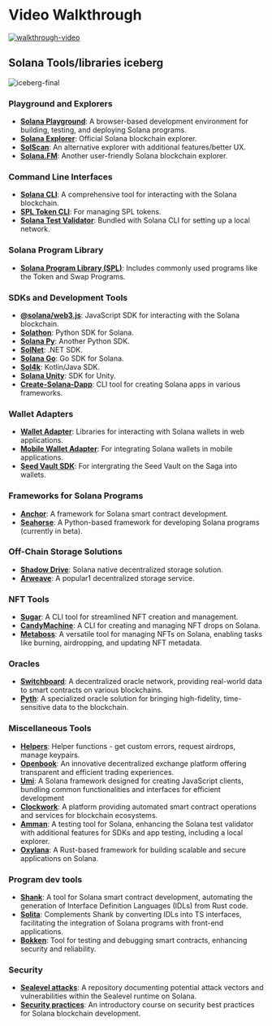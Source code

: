 # Video Walkthrough
[![walkthrough-video](https://img.youtube.com/vi/t2crW_zBCHo/0.jpg)](https://www.youtube.com/watch?v=t2crW_zBCHo)


## Solana Tools/libraries iceberg

![iceberg-final](https://github.com/AlmostEfficient/solana-tools-iceberg/assets/42661870/dc922c56-6567-43ca-b415-96b59c05457f)


### Playground and Explorers

- **[Solana Playground](https://playground.solana.com/)**: A browser-based development environment for building, testing, and deploying Solana programs. 
- **[Solana Explorer](https://explorer.solana.com/)**: Official Solana blockchain explorer. 
- **[SolScan](https://solscan.io/)**: An alternative explorer with additional features/better UX. 
- **[Solana.FM](https://solana.fm/)**: Another user-friendly Solana blockchain explorer. 

### Command Line Interfaces

- **[Solana CLI](https://docs.solana.com/cli/install-solana-cli-tools)**: A comprehensive tool for interacting with the Solana blockchain. 
- **[SPL Token CLI](https://spl.solana.com/token)**: For managing SPL tokens. 
- **[Solana Test Validator](https://docs.solana.com/developing/test-validator)**: Bundled with Solana CLI for setting up a local network. 

### Solana Program Library

- **[Solana Program Library (SPL)](https://spl.solana.com/)**: Includes commonly used programs like the Token and Swap Programs. 

### SDKs and Development Tools

- **[@solana/web3.js](https://github.com/solana-labs/solana-web3.js)**: JavaScript SDK for interacting with the Solana blockchain. 
- **[Solathon](https://github.com/SuperteamDAO/solathon)**: Python SDK for Solana. 
- **[Solana Py](https://github.com/michaelhly/solana-py)**: Another Python SDK. 
- **[SolNet](https://github.com/bmresearch/Solnet)**: .NET SDK. 
- **[Solana Go](https://github.com/gagliardetto/solana-go)**: Go SDK for Solana. 
- **[Sol4k](https://github.com/sol4k/sol4k)**: Kotlin/Java SDK. 
- **[Solana Unity](https://github.com/magicblock-labs/Solana.Unity-SDK)**: SDK for Unity. 
- **[Create-Solana-Dapp](https://github.com/solana-developers/create-solana-dapp)**: CLI tool for creating Solana apps in various frameworks. 

### Wallet Adapters

- **[Wallet Adapter](https://github.com/solana-labs/wallet-adapter)**: Libraries for interacting with Solana wallets in web applications. 
- **[Mobile Wallet Adapter](https://github.com/solana-mobile/mobile-wallet-adapter)**: For integrating Solana wallets in mobile applications. 
- **[Seed Vault SDK](https://github.com/solana-mobile/seed-vault-sdk)**: For intergrating the Seed Vault on the Saga into wallets.
  
### Frameworks for Solana Programs

- **[Anchor](https://github.com/project-serum/anchor)**: A framework for Solana smart contract development. 
- **[Seahorse](https://github.com/coral-xyz/seahorse)**: A Python-based framework for developing Solana programs (currently in beta). 

### Off-Chain Storage Solutions

- **[Shadow Drive](https://shadowstorage.io/)**: Solana native decentralized storage solution. 
- **[Arweave](https://www.arweave.org/)**: A popular1 decentralized storage service. 

### NFT Tools

- **[Sugar](https://github.com/metaplex-foundation/sugar)**: A CLI tool for streamlined NFT creation and management.
- **[CandyMachine](https://docs.metaplex.com/programs/candy-machine/overview)**: A CLI for creating and managing NFT drops on Solana.
- **[Metaboss](https://metaboss.rs/)**: A versatile tool for managing NFTs on Solana, enabling tasks like burning, airdropping, and updating NFT metadata.

### Oracles

- **[Switchboard](https://switchboard.xyz/)**: A decentralized oracle network, providing real-world data to smart contracts on various blockchains.
- **[Pyth](https://pyth.network/)**: A specialized oracle solution for bringing high-fidelity, time-sensitive data to the blockchain.

### Miscellaneous Tools

- **[Helpers](https://github.com/solana-developers/helpers)**: Helper functions - get custom errors, request airdrops, manage keypairs.
- **[Openbook](https://openbookdex.com/)**: An innovative decentralized exchange platform offering transparent and efficient trading experiences.
- **[Umi](https://github.com/metaplex-foundation/umi)**: A Solana framework designed for creating JavaScript clients, bundling common functionalities and interfaces for efficient development
- **[Clockwork](https://clockwork.xyz/)**: A platform providing automated smart contract operations and services for blockchain ecosystems.
- **[Amman](https://github.com/metaplex-foundation/amman)**: A testing tool for Solana, enhancing the Solana test validator with additional features for SDKs and app testing, including a local explorer.
- **[Oxylana](https://github.com/cavemanloverboy/oxylana)**: A Rust-based framework for building scalable and secure applications on Solana.

### Program dev tools

- **[Shank](https://github.com/metaplex-foundation/shank)**:  A tool for Solana smart contract development, automating the generation of Interface Definition Languages (IDLs) from Rust code.
- **[Solita](https://github.com/metaplex-foundation/solita)**: Complements Shank by converting IDLs into TS interfaces, facilitating the integration of Solana programs with front-end applications.
- **[Bokken](https://github.com/Blade-Labs-Corp/bokken)**:  Tool for testing and debugging smart contracts, enhancing security and reliability.


### Security

- **[Sealevel attacks](https://github.com/coral-xyz/sealevel-attacks)**: A repository documenting potential attack vectors and vulnerabilities within the Sealevel runtime on Solana.
- **[Security practices](https://www.soldev.app/course/security-intro)**: An introductory course on security best practices for Solana blockchain development.

